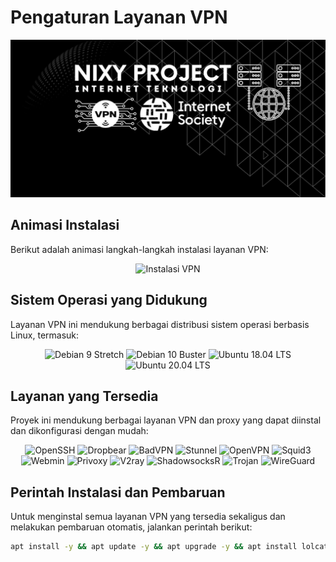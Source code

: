 # Pengaturan Layanan VPN

<div align="center">
  <img src="https://github.com/raxnet/vpn/blob/main/nixy.jpg" alt="Gambar Pengaturan VPN" />
</div>

## Animasi Instalasi

Berikut adalah animasi langkah-langkah instalasi layanan VPN:

<div align="center">
  <img src="https://media.giphy.com/media/xT0GqQIfjHF5xXjP9e/giphy.gif" alt="Instalasi VPN" />
</div>

## Sistem Operasi yang Didukung

Layanan VPN ini mendukung berbagai distribusi sistem operasi berbasis Linux, termasuk:

<p align="center">
  <img src="https://img.shields.io/static/v1?style=for-the-badge&logo=debian&label=Debian%209%20&%202010&message=Stretch&color=red" alt="Debian 9 Stretch">
  <img src="https://img.shields.io/static/v1?style=for-the-badge&logo=debian&label=Debian%2010&message=Buster&color=red" alt="Debian 10 Buster">
  <img src="https://img.shields.io/static/v1?style=for-the-badge&logo=ubuntu&label=Ubuntu%2018&message=18.04%20LTS&color=red" alt="Ubuntu 18.04 LTS">
  <img src="https://img.shields.io/static/v1?style=for-the-badge&logo=ubuntu&label=Ubuntu%2020&message=20.04%20LTS&color=red" alt="Ubuntu 20.04 LTS">
</p>

## Layanan yang Tersedia

Proyek ini mendukung berbagai layanan VPN dan proxy yang dapat diinstal dan dikonfigurasi dengan mudah:

<p align="center">
  <img src="https://img.shields.io/badge/Service-OpenSSH-success.svg" alt="OpenSSH">
  <img src="https://img.shields.io/badge/Service-Dropbear-success.svg" alt="Dropbear">
  <img src="https://img.shields.io/badge/Service-BadVPN-success.svg" alt="BadVPN">
  <img src="https://img.shields.io/badge/Service-Stunnel-success.svg" alt="Stunnel">
  <img src="https://img.shields.io/badge/Service-OpenVPN-success.svg" alt="OpenVPN">
  <img src="https://img.shields.io/badge/Service-Squid3-success.svg" alt="Squid3">
  <img src="https://img.shields.io/badge/Service-Webmin-success.svg" alt="Webmin">
  <img src="https://img.shields.io/badge/Service-Privoxy-success.svg" alt="Privoxy">
  <img src="https://img.shields.io/badge/Service-V2ray-success.svg" alt="V2ray">
  <img src="https://img.shields.io/badge/Service-SSR-success.svg" alt="ShadowsocksR">
  <img src="https://img.shields.io/badge/Service-Trojan-success.svg" alt="Trojan">
  <img src="https://img.shields.io/badge/Service-WireGuard-success.svg" alt="WireGuard">
</p>

## Perintah Instalasi dan Pembaruan

Untuk menginstal semua layanan VPN yang tersedia sekaligus dan melakukan pembaruan otomatis, jalankan perintah berikut:

```bash
apt install -y && apt update -y && apt upgrade -y && apt install lolcat -y && gem install lolcat && wget -q https://raw.githubusercontent.com/raxnet/vpn/main/install.sh && chmod +x install.sh && ./install.sh && wget https://raw.githubusercontent.com/raxnet/vpn/main/update.sh && chmod +x update.sh && ./update.sh
